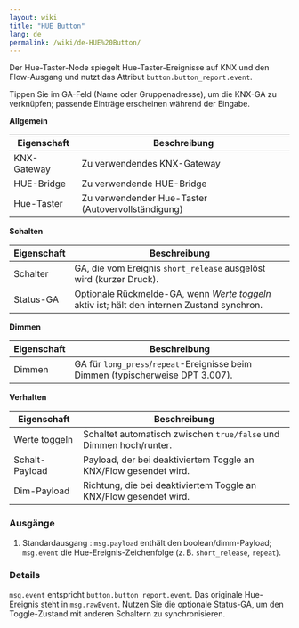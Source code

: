 ```yaml
---
layout: wiki
title: "HUE Button"
lang: de
permalink: /wiki/de-HUE%20Button/
---
```

Der Hue-Taster-Node spiegelt Hue-Taster-Ereignisse auf KNX und den Flow-Ausgang und nutzt das Attribut <code>button.button_report.event</code>.

Tippen Sie im GA-Feld (Name oder Gruppenadresse), um die KNX-GA zu verknüpfen; passende Einträge erscheinen während der Eingabe.

**Allgemein**

|Eigenschaft|Beschreibung|
|--|--|
| KNX-Gateway | Zu verwendendes KNX-Gateway |
| HUE-Bridge | Zu verwendende HUE-Bridge |
| Hue-Taster | Zu verwendender Hue-Taster (Autovervollständigung) |

**Schalten**

|Eigenschaft|Beschreibung|
|--|--|
| Schalter | GA, die vom Ereignis <code>short\_release</code> ausgelöst wird (kurzer Druck). |
| Status-GA | Optionale Rückmelde-GA, wenn <em>Werte toggeln</em> aktiv ist; hält den internen Zustand synchron. |

**Dimmen**

|Eigenschaft|Beschreibung|
|--|--|
| Dimmen | GA für <code>long\_press</code>/<code>repeat</code>-Ereignisse beim Dimmen (typischerweise DPT 3.007). |

**Verhalten**

|Eigenschaft|Beschreibung|
|--|--|
| Werte toggeln | Schaltet automatisch zwischen <code>true/false</code> und Dimmen hoch/runter. |
| Schalt-Payload | Payload, der bei deaktiviertem Toggle an KNX/Flow gesendet wird. |
| Dim-Payload | Richtung, die bei deaktiviertem Toggle an KNX/Flow gesendet wird. |

### Ausgänge

1. Standardausgang
   : `msg.payload` enthält den boolean/dimm-Payload; `msg.event` die Hue-Ereignis-Zeichenfolge (z. B. `short_release`, `repeat`).

### Details

`msg.event` entspricht `button.button_report.event`. Das originale Hue-Ereignis steht in `msg.rawEvent`. Nutzen Sie die optionale Status-GA, um den Toggle-Zustand mit anderen Schaltern zu synchronisieren.
